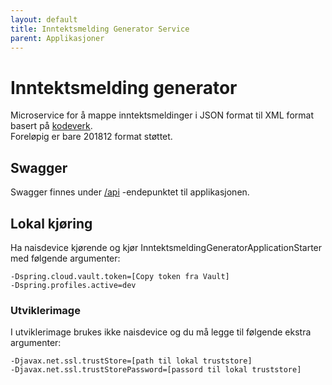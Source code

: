 ```yaml
---
layout: default
title: Inntektsmelding Generator Service
parent: Applikasjoner
---
```



# Inntektsmelding generator

Microservice for å mappe inntektsmeldinger i JSON format til XML format basert på [kodeverk](https://github.com/navikt/tjenestespesifikasjoner/blob/master/nav-altinn-inntektsmelding/src/main/xsd/).  
Foreløpig er bare 201812 format støttet.

## Swagger
Swagger finnes under [/api](https://testnav-inntektsmelding-generator-service.dev.intern.nav.no/swagger) -endepunktet til applikasjonen.

## Lokal kjøring
Ha naisdevice kjørende og kjør InntektsmeldingGeneratorApplicationStarter med følgende argumenter:
```
-Dspring.cloud.vault.token=[Copy token fra Vault]
-Dspring.profiles.active=dev
```

### Utviklerimage
I utviklerimage brukes ikke naisdevice og du må legge til følgende ekstra argumenter:
```
-Djavax.net.ssl.trustStore=[path til lokal truststore]
-Djavax.net.ssl.trustStorePassword=[passord til lokal truststore]
```
